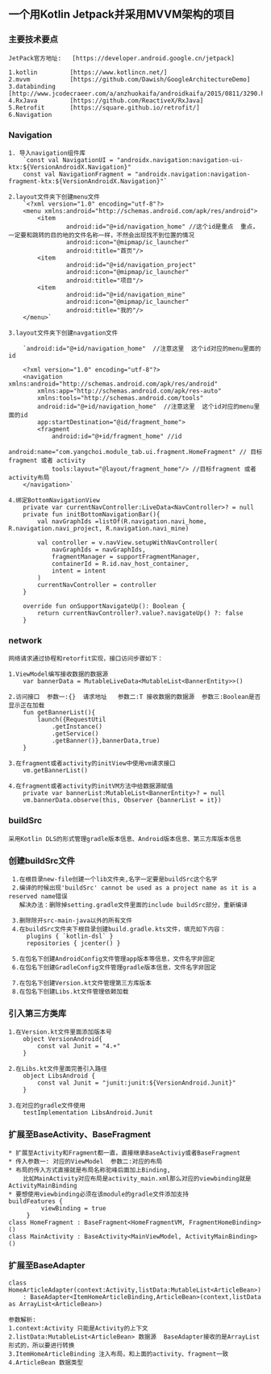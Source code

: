 
## 一个用Kotlin Jetpack并采用MVVM架构的项目

### 主要技术要点
    JetPack官方地址:   [https://developer.android.google.cn/jetpack]
    
    1.kotlin         [https://www.kotlincn.net/]
    2.mvvm           [https://github.com/Dawish/GoogleArchitectureDemo]
    3.databinding    [http://www.jcodecraeer.com/a/anzhuokaifa/androidkaifa/2015/0811/3290.html]
    4.RxJava         [https://github.com/ReactiveX/RxJava]
    5.Retrofit       [https://square.github.io/retrofit/]
    6.Navigation


### Navigation
    1. 导入navigation组件库
        `const val NavigationUI = "androidx.navigation:navigation-ui-ktx:${VersionAndroidX.Navigation}"
        const val NavigationFragment = "androidx.navigation:navigation-fragment-ktx:${VersionAndroidX.Navigation}"`
        
    2.layout文件夹下创建menu文件
        `<?xml version="1.0" encoding="utf-8"?>
        <menu xmlns:android="http://schemas.android.com/apk/res/android">
            <item
                    android:id="@+id/navigation_home" //这个id是重点  重点，一定要和跳转的目的地的文件名称一样，不然会出现找不到位置的情况
                    android:icon="@mipmap/ic_launcher"
                    android:title="首页"/>
            <item
                    android:id="@+id/navigation_project"
                    android:icon="@mipmap/ic_launcher"
                    android:title="项目"/>
            <item
                    android:id="@+id/navigation_mine"
                    android:icon="@mipmap/ic_launcher"
                    android:title="我的"/>
        </menu>`
    
    3.layout文件夹下创建navgation文件
    
        `android:id="@+id/navigation_home"  //注意这里  这个id对应的menu里面的id
    
        <?xml version="1.0" encoding="utf-8"?>
        <navigation xmlns:android="http://schemas.android.com/apk/res/android"
            xmlns:app="http://schemas.android.com/apk/res-auto"
            xmlns:tools="http://schemas.android.com/tools"
            android:id="@+id/navigation_home"  //注意这里  这个id对应的menu里面的id
            app:startDestination="@id/fragment_home">
            <fragment
                android:id="@+id/fragment_home" //id
                android:name="com.yangchoi.module_tab.ui.fragment.HomeFragment" // 目标fragment 或者 activity
                tools:layout="@layout/fragment_home"/> //目标fragment 或者  activity布局
        </navigation>`
        
    4.绑定BottomNavigationView
        private var currentNavController:LiveData<NavController>? = null
        private fun initBottomNavigationBar(){
            val navGraphIds =listOf(R.navigation.navi_home, R.navigation.navi_project, R.navigation.navi_mine)
        
            val controller = v.navView.setupWithNavController(
                navGraphIds = navGraphIds,
                fragmentManager = supportFragmentManager,
                containerId = R.id.nav_host_container,
                intent = intent
            )
            currentNavController = controller
        }
        
        override fun onSupportNavigateUp(): Boolean {
            return currentNavController?.value?.navigateUp() ?: false
        }
        
### network
    网络请求通过协程和retorfit实现，接口访问步骤如下：
    
    1.ViewModel编写接收数据的数据源
        var bannerData = MutableLiveData<MutableList<BannerEntity>>()
        
    2.访问接口  参数一:{}  请求地址   参数二:T 接收数据的数据源  参数三:Boolean是否显示正在加载
        fun getBannerList(){
            launch({RequestUtil
                .getInstance()
                .getService()
                .getBanner()},bannerData,true)
        }
        
    3.在fragment或者activity的initView中使用vm请求接口
        vm.getBannerList()
        
    4.在fragment或者activity的initVM方法中给数据源赋值
        private var bannerList:MutableList<BannerEntity>? = null
        vm.bannerData.observe(this, Observer {bannerList = it})
        
### buildSrc
    采用Kotlin DLS的形式管理gradle版本信息、Android版本信息、第三方库版本信息
    
### 创建buildSrc文件
     1.在根目录new-file创建一个lib文件夹,名字一定要是buildSrc这个名字
     2.编译的时候出现'buildSrc' cannot be used as a project name as it is a reserved name错误
       解决办法：删除掉setting.gradle文件里面的include buildSrc部分，重新编译
            
     3.删除除开src-main-java以外的所有文件
     4.在buildSrc文件夹下根目录创建build.gradle.kts文件，填充如下内容：
         plugins { `kotlin-dsl` }
         repositories { jcenter() }
            
     5.在包名下创建AndroidConfig文件管理app版本等信息，文件名字非固定
     6.在包名下创建GradleConfig文件管理gradle版本信息，文件名字非固定
        
     7.在包名下创建Version.kt文件管理第三方库版本
     8.在包名下创建Libs.kt文件管理依赖加载
     
### 引入第三方类库
    1.在Version.kt文件里面添加版本号
        object VersionAndroid{
            const val Junit = "4.+"
        }
    
    2.在Libs.kt文件里面完善引入路径
        object LibsAndroid {
            const val Junit = "junit:junit:${VersionAndroid.Junit}"
        }
    
    3.在对应的gradle文件使用
        testImplementation LibsAndroid.Junit
        
### 扩展至BaseActivity、BaseFragment
    * 扩展至Activity和Fragment都一直，直接继承BaseActiviy或者BaseFragment
    * 传入参数一: 对应的ViewModel  参数二:对应的布局
    * 布局的传入方式直接就是布局名称驼峰后面加上Binding,
        比如MainActivity对应布局是activity_main.xml那么对应的viewbinding就是ActivityMainBinding
    * 要想使用viewbinding必须在该module的gradle文件添加支持
    buildFeatures {
             viewBinding = true
         }
    class HomeFragment : BaseFragment<HomeFragmentVM, FragmentHomeBinding>()
    class MainActivity : BaseActivity<MainViewModel, ActivityMainBinding>()
    
### 扩展至BaseAdapter
    class HomeArticleAdapter(context:Activity,listData:MutableList<ArticleBean>)
        : BaseAdapter<ItemHomeArticleBinding,ArticleBean>(context,listData as ArrayList<ArticleBean>)
        
    参数解析:
    1.context:Activity 只能是Activity的上下文
    2.listData:MutableList<ArticleBean> 数据源  BaseAdapter接收的是ArrayList形式的，所以要进行转换
    3.ItemHomeArticleBinding 注入布局，和上面的activity、fragment一致
    4.ArticleBean 数据类型
    